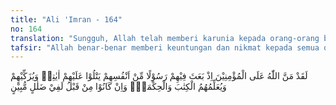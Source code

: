 ```yaml
---
title: "Ali 'Imran - 164"
no: 164
translation: "Sungguh, Allah telah memberi karunia kepada orang-orang beriman ketika (Allah) mengutus seorang Rasul (Muhammad) di tengah-tengah mereka dari kalangan mereka sendiri, yang membacakan kepada mereka ayat-ayat-Nya, menyucikan (jiwa) mereka, dan mengajarkan kepada mereka Kitab (Al-Qur'an) dan Hikmah (Sunnah), meskipun sebelumnya, mereka benar-benar dalam kesesatan yang nyata."
tafsir: "Allah benar-benar memberi keuntungan dan nikmat kepada semua orang mukmin umumnya dan kepada orang-orang yang beriman bersama-sama Rasulullah khususnya, karena Allah mengutus seorang rasul dari kalangan mereka sendiri, sehingga mereka mudah memahami tutur katanya dan dapat menyaksikan tingkah lakunya untuk diikuti dan dicontoh amal-amal perbuatannya. Nabi Muhammad langsung membacakan ayat-ayat kebesaran Allah menyucikan mereka dalam amal dan iktikad, dan mengajarkan kepada mereka al-Kitab dan al-Hikmah. Adapun yang dimaksud al-Kitab adalah suatu kompendium semua pengetahuan yang diwahyukan (revealed knowledge), sedangkan al-Hikmah adalah mencakup semua pengetahuan perolehan (acquired knowledge). Jika dihubungkan dengan keberadaan kalam dan falsafah, maka kalam lebih berat ke al-Kitab sedangkan falsafah lebih berat ke al-Hikmah, meskipun kedua-duanya mengagungkan satu dengan lainnya dengan tingkat keserasian tertentu yang tinggi. Keduanya bertemu dalam kesamaan iman dan kedalaman rasa keagamaan."
---
```


لَقَدْ مَنَّ اللّٰهُ عَلَى الْمُؤْمِنِيْنَ اِذْ بَعَثَ فِيْهِمْ رَسُوْلًا مِّنْ اَنْفُسِهِمْ يَتْلُوْا عَلَيْهِمْ اٰيٰتِهٖ وَيُزَكِّيْهِمْ وَيُعَلِّمُهُمُ الْكِتٰبَ وَالْحِكْمَةَۚ وَاِنْ كَانُوْا مِنْ قَبْلُ لَفِيْ ضَلٰلٍ مُّبِيْنٍ 
